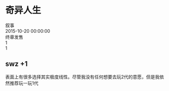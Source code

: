 



# 奇异人生
  
叙事  
2015-10-20 00:00:00  
终章发售  
1  
1
## swz +1


表面上有很多选择其实极度线性。尽管我没有任何想要去玩2代的意愿，但是我依然推荐玩一玩1代
